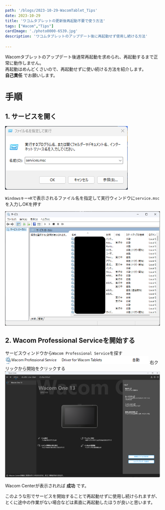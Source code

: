 ```yaml
---
path: '/blogs/2023-10-29-WacomTablet_Tips'
date: 2023-10-29
title: 'ワコムタブレットの更新後再起動不要で使う方法'
tags: ["Wacom","Tips"]
cardImage: './photo0000-6539.jpg'
description: 'ワコムタブレットのアップデート後に再起動せず使用し続ける方法'

---
```


Wacomタブレットのアップデート後通常再起動を求められ、再起動するまで正常に動作しません。  
再起動はめんどくさいので、再起動せずに使い続ける方法を紹介します。  
__自己責任__ でお願いします。  

# 手順
## 1. サービスを開く
![Windowsキー+Rで表示されるファイル名を指定して実行ウィンドウにservice.mscを入力](./filerun.png)

`Windowsキー+R`で表示されるファイル名を指定して実行ウィンドウに`service.msc`を入力しOKを押す

![サービスウィンドウ](./servicemsc.png)

## 2. Wacom Professional Serviceを開始する
サービスウィンドウから`Wacom Professional Service`を探す
![Wacom Professional Service](./wacomservice.png)
右クリックから開始をクリックする
![Wacom Center Window](./WacomCenter.png)

Wacom Centerが表示されれば __成功__ です。

このような形でサービスを開始することで再起動せずに使用し続けられますが、  
とくに途中の作業がない場合などは素直に再起動したほうが良いと思います。